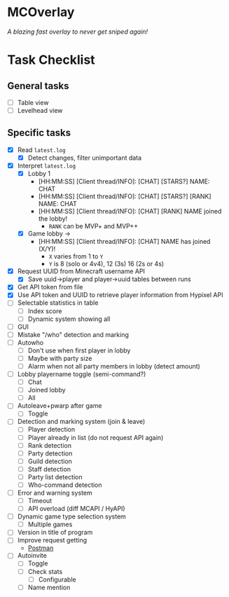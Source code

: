 # MCOverlay
*A blazing fast overlay to never get sniped again!*

# Task Checklist

## General tasks
- [ ] Table view
- [ ] Levelhead view

## Specific tasks
- [x] Read `latest.log`
	- [x] Detect changes, filter unimportant data
- [x] Interpret `latest.log`
	- [x] Lobby 1
		- [HH:MM:SS] [Client thread/INFO]: [CHAT] [STARS?] NAME: CHAT
		- [HH:MM:SS] [Client thread/INFO]: [CHAT] [STARS?] [RANK] NAME: CHAT
		- [HH:MM:SS] [Client thread/INFO]: [CHAT] [RANK] NAME joined the lobby!
			- `RANK` can be MVP+ and MVP++
	- [x] Game lobby ->
		- [HH:MM:SS] [Client thread/INFO]: [CHAT] NAME has joined (X/Y)!
			- `X` varies from 1 to `Y`
			- `Y` is 8 (solo or 4v4), 12 (3s) 16 (2s or 4s)
- [x] Request UUID from Minecraft username API
	- [x] Save uuid->player and player->uuid tables between runs
- [x] Get API token from file
- [x] Use API token and UUID to retrieve player information from Hypixel API
- [ ] Selectable statistics in table
	- [ ] Index score
	- [ ] Dynamic system showing all
- [ ] GUI
- [ ] Mistake "/who" detection and marking
- [ ] Autowho
	- [ ] Don't use when first player in lobby
	- [ ] Maybe with party size
	- [ ] Alarm when not all party members in lobby (detect amount)
- [ ] Lobby playername toggle (semi-command?)
	- [ ] Chat
	- [ ] Joined lobby
	- [ ] All
- [ ] Autoleave+pwarp after game
	- [ ] Toggle
- [ ] Detection and marking system (join & leave)
	- [ ] Player detection
	- [ ] Player already in list (do not request API again)
	- [ ] Rank detection
	- [ ] Party detection
	- [ ] Guild detection
	- [ ] Staff detection
	- [ ] Party list detection
	- [ ] Who-command detection
- [ ] Error and warning system
	- [ ] Timeout
	- [ ] API overload (diff MCAPI / HyAPI)
- [ ] Dynamic game type selection system
	- [ ] Multiple games
- [ ] Version in title of program
- [ ] Improve request getting
	- [Postman](https://learning.postman.com/docs/getting-started/introduction/)
- [ ] Autoinvite
	- [ ] Toggle
	- [ ] Check stats
		- [ ] Configurable
	- [ ] Name mention